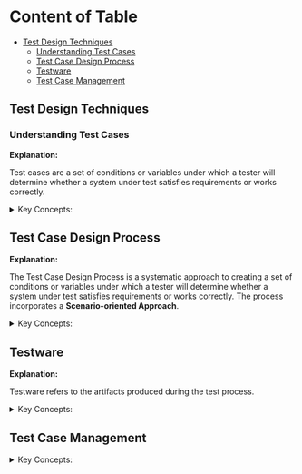 <!-- markdownlint-disable MD033 -->
# Content of Table

- [Test Design Techniques](#test-design-techniques)
  - [Understanding Test Cases](#understanding-test-cases)
  - [Test Case Design Process](#test-case-design-process)
  - [Testware](#testware)
  - [Test Case Management](#test-case-management)

## Test Design Techniques

### Understanding Test Cases

**Explanation:**

Test cases are a set of conditions or variables under which a tester will determine whether a system under test satisfies requirements or works correctly.

<details>
    <summary>Key Concepts:</summary>

1. **Scenario ID:** Unique identifier for the scenario that this test case belongs to.

2. **Test Case ID:** Unique identifier for each test case.

3. **Test Case Description:** Brief about what the test case is all about.

4. **Preconditions:** Conditions that must be met before the test case can be run.

5. **Test Steps:** Detailed steps to follow to execute the test case.

6. **Test Data:** The data that needs to be input into the system during the execution of the test case.

7. **Expected Result:** The expected outcome of the test case.

8. **Actual Result:** The actual outcome of the test case, filled out after the test case execution.

9. **Postconditions:** The state of the system after the test case has been executed.

10. **Status (Pass/Fail):** Whether the test case passed or failed.

</details>

## Test Case Design Process

**Explanation:**

The Test Case Design Process is a systematic approach to creating a set of conditions or variables under which a tester will determine whether a system under test satisfies requirements or works correctly. The process incorporates a **Scenario-oriented Approach**.

<details>
    <summary>Key Concepts:</summary>

1. **Identify Test Requirements:** This is the first step where you identify what you need to test. This could be based on software requirements, user stories, use cases, or any other form of software documentation.

    ![alt text](./images/indentifyTestRequirements.png)

2. **Define Test Scenarios:** Identify the scenarios that the system will be used in. These scenarios should be based on real-world use cases and should cover all the major functionalities of the system.

    ![alt text](./images/defineTestScenarios.png)

3. **Define Test Case:** For each scenario, define a set of test cases that cover all the possible paths the user could take. Define the purpose of each test case, what it should achieve, and what functionality or part of the system it covers.

    ![alt text](./images/defineTestCase.png)

4. **Design Test Steps:** Detail the steps to be taken to execute each test case. This should be clear and concise, and leave no room for ambiguity.

    ![alt text](./images/designTestSteps.png)

5. **Specify Test Data:** Identify the data to be used for testing. This could be input data for the system, or data that the system uses to perform certain operations.

    ![alt text](./images/specifyTestData.png)

6. **Define Pre- and Post-Conditions:** Specify the state of the system before and after each test case is executed. This helps to ensure that the system is set up correctly for the test, and that the test has the expected impact on the system.

    ![alt text](./images/definePreAndPostConditions.png)

7. **Specify Expected Results:** Define what the expected outcome of each test case is. This is what you will compare the actual results to in order to determine if the test case passed or failed.

    ![alt text](./images/specifyExpectedResults.png)

8. **Review and Approve Test Case:** Have the test cases reviewed for accuracy and completeness. Once approved, the test cases are ready to be executed.

9. **Execute Test Case and Record Results:** Run the test cases, record the results, and compare them to the expected results.

    | Scenario ID | Test Case ID | Test Case Description | Preconditions | Test Steps | Test Data | Expected Result | Actual Result | Postconditions | Status | Notes |
    |-------------|--------------|-----------------------|---------------|------------|-----------|-----------------|---------------|----------------|--------|-------|
    | SID001      | TCID001      | Check if a user can register with valid details | User is on the registration page | 1. Enter a valid name in the "Name" field. 2. Enter a valid email in the "Email" field. 3. Enter a valid password in the "Password" field. 4. Click on the "Register" button. | Name: "Test User", Email: "<testuser@example.com>", Password: "Test@123" | User is successfully registered and redirected to the dashboard | User is successfully registered and redirected to the dashboard | User is registered and redirected to the dashboard | Pass |  |

    *Status:*

    1. **Pass:** The test case has passed, meaning the actual result matched the expected result.

    2. **Fail:** The test case has failed, meaning the actual result did not match the expected result.

    3. **Blocked:** The test case could not be executed because a prerequisite test case failed or a setup step was not completed.

    4. **Not Executed:** The test case has not been executed yet.

    5. **In Progress:** The test case is currently being executed.

10. **Update Test Case as Needed:** If the system changes, or if the test case did not accurately test the system, update the test case as needed.

</details>

## Testware

**Explanation:**

Testware refers to the artifacts produced during the test process.

<details>
    <summary>Key Concepts:</summary>

1. **Test Documentation:** This includes test plans, test designs, test cases, and test procedures.

2. **Test Scripts:** These are the automated instructions that will be run by automated testing tools.

3. **Test Data:** This is the data that will be used to test the system. It can be input directly into the system or used by the test scripts.

4. **Expected Results:** These are the outcomes that you expect to see after the test has been executed.

5. **Test Environment:** This includes the hardware and software environment in which the tests will be run, and any other software or tools that will be used to carry out the test.

6. **Test Utilities:** These are additional software or tools used to set up, execute, or verify the results of tests.

</details>

## Test Case Management

<details>
    <summary>Key Concepts:</summary>

Test Case Management involves the process of managing and tracking the use of test cases during the testing process.

**Key Concepts:**

1. **Test Case Repository:** A centralized location where all the test cases are stored and managed.

2. **Test Execution Tracking:** Keeping track of which test cases have been executed, their results, and any bugs or issues found.

3. **Test Coverage:** Ensuring that all parts of the application are tested.

4. **Test Case Versioning:** Keeping track of changes to test cases over time. This is important when the application changes and test cases need to be updated.

5. **Test Case Prioritization:** Determining the order in which test cases should be executed based on factors like risk, functionality importance.

6. **Reporting and Metrics:** Providing insights into the testing process, like the number of test cases executed, passed, failed.

</details>
